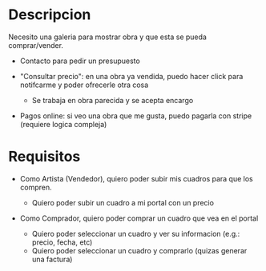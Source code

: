 # Descripcion

Necesito una galeria para mostrar obra y que esta se pueda comprar/vender.
    
- Contacto para pedir un presupuesto
- "Consultar precio": en una obra ya vendida, puedo hacer click para notifcarme y poder ofrecerle otra cosa
    - Se trabaja en obra parecida y se acepta encargo


- Pagos online: si veo una obra que me gusta, puedo pagarla con stripe (requiere logica compleja)

# Requisitos

- Como Artista (Vendedor), quiero poder subir mis cuadros para que los compren. 
	- Quiero poder subir un cuadro a mi portal con un precio

- Como Comprador, quiero poder comprar un cuadro que vea en el portal
	- Quiero poder seleccionar un cuadro y ver su informacion (e.g.: precio, fecha, etc)
	- Quiero poder seleccionar un cuadro y comprarlo (quizas generar una factura)